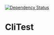 [![Dependency Status](https://www.versioneye.com/user/projects/58b43c089ceb4500372647b4/badge.svg?style=flat-square)](https://www.versioneye.com/user/projects/58b43c089ceb4500372647b4)
# CliTest
